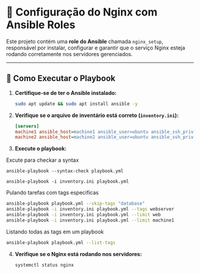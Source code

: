 # 📖 Configuração do Nginx com Ansible Roles

Este projeto contém uma **role do Ansible** chamada `nginx_setup`, responsável por instalar, configurar e garantir que o serviço Nginx esteja rodando corretamente nos servidores gerenciados.

---

## 🚀 Como Executar o Playbook

1. **Certifique-se de ter o Ansible instalado:**
   ```sh
   sudo apt update && sudo apt install ansible -y
   ```

2. **Verifique se o arquivo de inventário está correto (`inventory.ini`):**
   ```ini
   [servers]
   machine1 ansible_host=machine1 ansible_user=ubuntu ansible_ssh_private_key_file=~/.ssh/id_rsa
   machine2 ansible_host=machine2 ansible_user=ubuntu ansible_ssh_private_key_file=~/.ssh/id_rsa
   ```

3. **Execute o playbook:**

Excute para checkar a syntax
```
ansible-playbook --syntax-check playbook.yml
```

```
ansible-playbook -i inventory.ini playbook.yml
```

Pulando tarefas com tags especificas
```bash
ansible-playbook playbook.yml --skip-tags "database"
ansible-playbook -i inventory.ini playbook.yml --tags webserver
ansible-playbook -i inventory.ini playbook.yml --limit web
ansible-playbook -i inventory.ini playbook.yml --limit machine1
```

Listando todas as tags em um playbook
```bash
ansible-playbook playbook.yml --list-tags
```

4. **Verifique se o Nginx está rodando nos servidores:**
   ```
   systemctl status nginx
   ```
